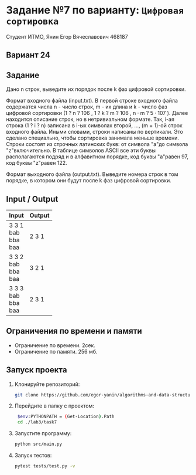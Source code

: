 # Задание №7 по варианту: `Цифровая сортировка`
Студент ИТМО,  Янин Егор Вячеславович  468187

## Вариант 24

## Задание 
Дано n строк, выведите их порядок после k фаз цифровой сортировки.


Формат входного файла (input.txt). В первой строке входного файла содержатся числа n - число строк, m - их длина и k - число фаз цифровой
сортировки (1 ? n ? 106
, 1 ? k ? m ? 106
, n · m ? 5 · 107
). Далее
находится описание строк, но в нетривиальном формате. Так, i-ая строка
(1 ? i ? n) записана в i-ых символах второй, ..., (m + 1)-ой строк входного файла. Иными словами, строки написаны по вертикали. Это сделано
специально, чтобы сортировка занимала меньше времени.
Строки состоят из строчных латинских букв: от символа "a"до символа
"z"включительно. В таблице символов ASCII все эти буквы располагаются
подряд и в алфавитном порядке, код буквы "a"равен 97, код буквы "z"равен 122.

Формат выходного файла (output.txt). Выведите номера строк в том порядке, в котором они будут после k фаз цифровой сортировки.

## Input / Output 

| Input                           | Output |
|---------------------------------|--------|
| 3 3 1 <br/> bab<br/>bba<br/>baa | 2 3 1  |
| 3 3 2 <br/> bab<br/>bba<br/>baa | 3 2 1  |
| 3 3 3 <br/> bab<br/>bba<br/>baa | 2 3 1  |

## Ограничения по времени и памяти

- Ограничение по времени. 2сек.
- Ограничение по памяти. 256 мб.


## Запуск проекта
1. Клонируйте репозиторий:
   ```bash
   git clone https://github.com/egor-yanin/algorithms-and-data-structures.git
   ```
2. Перейдите в папку с проектом:
   ```bash
    $env:PYTHONPATH = (Get-Location).Path
    cd ./lab3/task7
   ```
3. Запустите программу:
   ```bash
   python src/main.py
   ```
4. Запуск тестов:
   ```bash
   pytest tests/test.py -v
   ```